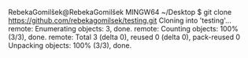 RebekaGomilšek@RebekaGomilšek MINGW64 ~/Desktop
$ git clone https://github.com/rebekagomilsek/testing.git
Cloning into 'testing'...
remote: Enumerating objects: 3, done.
remote: Counting objects: 100% (3/3), done.
remote: Total 3 (delta 0), reused 0 (delta 0), pack-reused 0
Unpacking objects: 100% (3/3), done.
